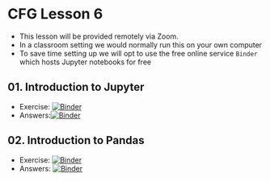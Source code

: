 # CFG Lesson 6

- This lesson will be provided remotely via Zoom.
- In a classroom setting we would normally run this on your own computer
- To save time setting up we will opt to use the free online service `Binder` which hosts Jupyter notebooks for free

## 01. Introduction to Jupyter 

- Exercise: [![Binder](https://mybinder.org/badge_logo.svg)](https://mybinder.org/v2/gh/datajoely/qb-cfg-pandas.git/master?filepath=01_introduction_to_jupyter.ipynb)
- Answers:[![Binder](https://mybinder.org/badge_logo.svg)](https://mybinder.org/v2/gh/datajoely/qb-cfg-pandas.git/master?filepath=01_introduction_to_jupyter_answers.ipynb)

## 02. Introduction to Pandas

- Exercise: [![Binder](https://mybinder.org/badge_logo.svg)](https://mybinder.org/v2/gh/datajoely/qb-cfg-pandas.git/master?filepath=02_introduction_to_pandas.ipynb)
- Answers: [![Binder](https://mybinder.org/badge_logo.svg)](https://mybinder.org/v2/gh/datajoely/qb-cfg-pandas.git/master?filepath=02_introduction_to_pandas_answers.ipynb)

